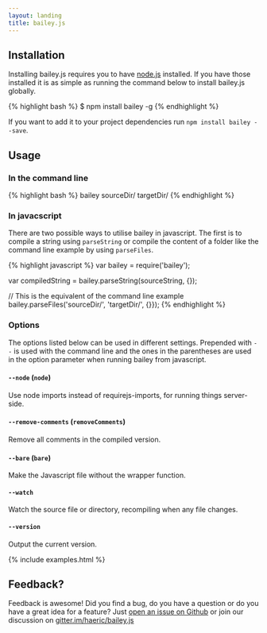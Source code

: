 ```yaml
---
layout: landing
title: bailey.js
---
```


## Installation
Installing bailey.js requires you to have [node.js](http://nodejs.org/) installed. If you have those installed it is as simple as running the command below to install bailey.js globally.

{% highlight bash %}
  $ npm install bailey -g
{% endhighlight %}

If you want to add it to your project dependencies run `npm install bailey --save`.

## Usage

### In the command line
{% highlight bash %}
  bailey sourceDir/ targetDir/
{% endhighlight %}

### In javacscript
There are two possible ways to utilise bailey in javascript. The first is to
compile a string using `parseString` or compile the content of a folder like
the command line example by using `parseFiles`.

{% highlight javascript %}
  var bailey = require('bailey');

  var compiledString = bailey.parseString(sourceString, {});

  // This is the equivalent of the command line example
  bailey.parseFiles('sourceDir/', 'targetDir/', {}});
{% endhighlight %}


### Options
The options listed below can be used in different settings. Prepended with `--`
is used with the command line and the ones in the parentheses are used in the
option parameter when running bailey from javascript.

#### `--node` (`node`)
Use node imports instead of requirejs-imports, for running things server-side.

#### `--remove-comments` (`removeComments`)
Remove all comments in the compiled version.

#### `--bare` (`bare`)
Make the Javascript file without the wrapper function.

#### `--watch`
Watch the source file or directory, recompiling when any file changes.

#### `--version`
Output the current version.

{% include examples.html %}

## Feedback?
Feedback is awesome! Did you find a bug, do you have a question or do you have a great idea for a feature? Just [open an issue on Github](https://github.com/haeric/bailey.js/issues/new) or join our discussion on [gitter.im/haeric/bailey.js](https://gitter.im/haeric/bailey.js)
